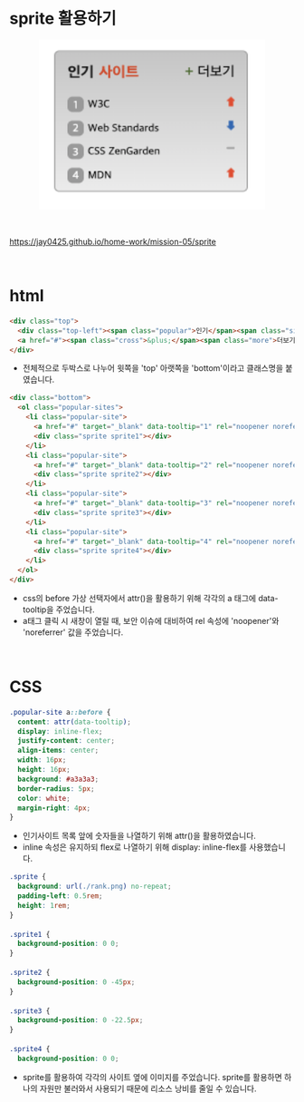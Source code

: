 # sprite 활용하기

<p align="center"><img src="./5차과제.png" width="400" height="300"></p>

<br>

https://jay0425.github.io/home-work/mission-05/sprite

<br>

# html

```html
<div class="top">
  <div class="top-left"><span class="popular">인기</span><span class="site">사이트</span></div>
  <a href="#"><span class="cross">&plus;</span><span class="more">더보기</span></a>
</div>
```

- 전체적으로 두박스로 나누어 윗쪽을 'top' 아랫쪽을 'bottom'이라고 클래스명을 붙였습니다.

```html
<div class="bottom">
  <ol class="popular-sites">
    <li class="popular-site">
      <a href="#" target="_blank" data-tooltip="1" rel="noopener noreferrer">W3C</a>
      <div class="sprite sprite1"></div>
    </li>
    <li class="popular-site">
      <a href="#" target="_blank" data-tooltip="2" rel="noopener noreferrer">Web Standards</a>
      <div class="sprite sprite2"></div>
    </li>
    <li class="popular-site">
      <a href="#" target="_blank" data-tooltip="3" rel="noopener noreferrer">CSS ZenGarden</a>
      <div class="sprite sprite3"></div>
    </li>
    <li class="popular-site">
      <a href="#" target="_blank" data-tooltip="4" rel="noopener noreferrer">MDN</a>
      <div class="sprite sprite4"></div>
    </li>
  </ol>
</div>
```

- css의 before 가상 선택자에서 attr()을 활용하기 위해 각각의 a 태그에 data-tooltip을 주었습니다.
- a태그 클릭 시 새창이 열릴 때, 보안 이슈에 대비하여 rel 속성에 'noopener'와 'noreferrer' 값을 주었습니다.

<br>

# CSS

```css
.popular-site a::before {
  content: attr(data-tooltip);
  display: inline-flex;
  justify-content: center;
  align-items: center;
  width: 16px;
  height: 16px;
  background: #a3a3a3;
  border-radius: 5px;
  color: white;
  margin-right: 4px;
}
```

- 인기사이트 목록 앞에 숫자들을 나열하기 위해 attr()을 활용하였습니다.
- inline 속성은 유지하되 flex로 나열하기 위해 display: inline-flex를 사용했습니다.

```css
.sprite {
  background: url(./rank.png) no-repeat;
  padding-left: 0.5rem;
  height: 1rem;
}

.sprite1 {
  background-position: 0 0;
}

.sprite2 {
  background-position: 0 -45px;
}

.sprite3 {
  background-position: 0 -22.5px;
}

.sprite4 {
  background-position: 0 0;
```

- sprite를 활용하여 각각의 사이트 옆에 이미지를 주었습니다. sprite를 활용하면 하나의 자원만 불러와서 사용되기 때문에 리소스 낭비를 줄일 수 있습니다.

